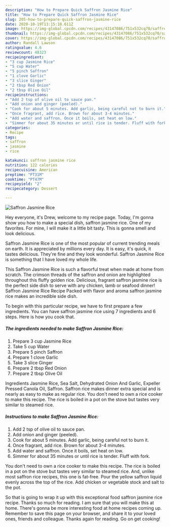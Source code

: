 ```yaml
---
description: "How to Prepare Quick Saffron Jasmine Rice"
title: "How to Prepare Quick Saffron Jasmine Rice"
slug: 205-how-to-prepare-quick-saffron-jasmine-rice
date: 2020-10-19T13:15:18.611Z
image: https://img-global.cpcdn.com/recipes/43147086/751x532cq70/saffron-jasmine-rice-recipe-main-photo.jpg
thumbnail: https://img-global.cpcdn.com/recipes/43147086/751x532cq70/saffron-jasmine-rice-recipe-main-photo.jpg
cover: https://img-global.cpcdn.com/recipes/43147086/751x532cq70/saffron-jasmine-rice-recipe-main-photo.jpg
author: Randall Lawson
ratingvalue: 4.6
reviewcount: 48323
recipeingredient:
- "3 cup Jasmine Rice"
- "5 cup Water"
- "5 pinch Saffron"
- "1 clove Garlic"
- "3 slice Ginger"
- "2 tbsp Red Onion"
- "2 tbsp Olive Oil"
recipeinstructions:
- "Add 2 tsp of olive oil to sauce pan."
- "Add onion and ginger (peeled)."
- "Cook for about 5 minutes. Add garlic, being careful not to burn it."
- "Once fragrant, add rice. Brown for about 3-4 minutes."
- "Add water and saffron. Once it boils, set heat on low."
- "Simmer for about 35 minutes or until rice is tender. Fluff with fork."
categories:
- Recipe
tags:
- saffron
- jasmine
- rice

katakunci: saffron jasmine rice 
nutrition: 122 calories
recipecuisine: American
preptime: "PT31M"
cooktime: "PT47M"
recipeyield: "2"
recipecategory: Dessert

---
```



![Saffron Jasmine Rice](https://img-global.cpcdn.com/recipes/43147086/751x532cq70/saffron-jasmine-rice-recipe-main-photo.jpg)

Hey everyone, it's Drew, welcome to my recipe page. Today, I'm gonna show you how to make a special dish, saffron jasmine rice. One of my favorites. For mine, I will make it a little bit tasty. This is gonna smell and look delicious.

Saffron Jasmine Rice is one of the most popular of current trending meals on earth. It is appreciated by millions every day. It is easy, it's quick, it tastes delicious. They're fine and they look wonderful. Saffron Jasmine Rice is something that I have loved my whole life.

This Saffron Jasmine Rice is such a flavorful treat when made at home from scratch. The crimson threads of the saffron and onion are highlighted throughout this fluffy golden rice. Delicious, fragrant saffron jasmine rice is the perfect side dish to serve with any chicken, lamb or seafood dinner! Saffron Jasmine Rice Recipe Packed with flavor and aroma saffron jasmine rice makes an incredible side dish.


To begin with this particular recipe, we have to first prepare a few ingredients. You can have saffron jasmine rice using 7 ingredients and 6 steps. Here is how you cook that.

<!--inarticleads1-->

##### The ingredients needed to make Saffron Jasmine Rice:

1. Prepare 3 cup Jasmine Rice
1. Take 5 cup Water
1. Prepare 5 pinch Saffron
1. Prepare 1 clove Garlic
1. Take 3 slice Ginger
1. Prepare 2 tbsp Red Onion
1. Prepare 2 tbsp Olive Oil


Ingredients Jasmine Rice, Sea Salt, Dehydrated Onion And Garlic, Expeller Pressed Canola Oil, Saffron. Saffron rice makes dinner extra special and is nearly as easy to make as regular rice. You don&#39;t need to own a rice cooker to make this recipe. The rice is boiled in a pot on the stove but tastes very similar to steamed rice. 

<!--inarticleads2-->

##### Instructions to make Saffron Jasmine Rice:

1. Add 2 tsp of olive oil to sauce pan.
1. Add onion and ginger (peeled).
1. Cook for about 5 minutes. Add garlic, being careful not to burn it.
1. Once fragrant, add rice. Brown for about 3-4 minutes.
1. Add water and saffron. Once it boils, set heat on low.
1. Simmer for about 35 minutes or until rice is tender. Fluff with fork.


You don&#39;t need to own a rice cooker to make this recipe. The rice is boiled in a pot on the stove but tastes very similar to steamed rice. And, unlike most saffron rice recipes, this one is fat-free. Pour the yellow saffron liquid evenly across the top of the rice. Add chicken or vegetable stock and salt to the pot. 

So that is going to wrap it up with this exceptional food saffron jasmine rice recipe. Thanks so much for reading. I am sure that you will make this at home. There's gonna be more interesting food at home recipes coming up. Remember to save this page on your browser, and share it to your loved ones, friends and colleague. Thanks again for reading. Go on get cooking!
